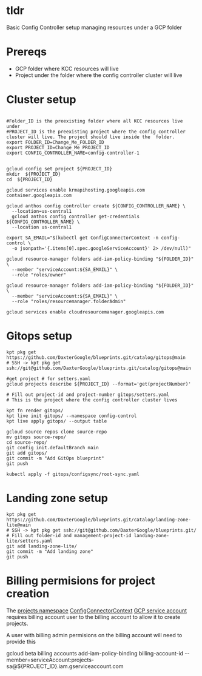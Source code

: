 # tldr
Basic Config Controller setup managing resources under a GCP folder 

# Prereqs

* GCP folder where KCC resources will live
* Project under the folder where the config controller cluster will live

# Cluster setup
```

#Folder_ID is the preexisting folder where all KCC resources live under
#PROJECT_ID is the preexisting project where the config controller cluster will live. The project should live inside the  folder.
export FOLDER_ID=Change_Me_FOLDER_ID
export PROJECT_ID=Change_Me_PROJECT_ID
export CONFIG_CONTROLLER_NAME=config-controller-1


gcloud config set project ${PROJECT_ID}
mkdir  ${PROJECT_ID}
cd  ${PROJECT_ID}

gcloud services enable krmapihosting.googleapis.com container.googleapis.com

gcloud anthos config controller create ${CONFIG_CONTROLLER_NAME} \
  --location=us-central1
  gcloud anthos config controller get-credentials ${CONFIG_CONTROLLER_NAME} \
  --location us-central1

export SA_EMAIL="$(kubectl get ConfigConnectorContext -n config-control \
  -o jsonpath='{.items[0].spec.googleServiceAccount}' 2> /dev/null)"

gcloud resource-manager folders add-iam-policy-binding "${FOLDER_ID}" \
  --member "serviceAccount:${SA_EMAIL}" \
  --role "roles/owner"

gcloud resource-manager folders add-iam-policy-binding "${FOLDER_ID}" \
  --member "serviceAccount:${SA_EMAIL}" \
  --role "roles/resourcemanager.folderAdmin"

gcloud services enable cloudresourcemanager.googleapis.com
```
# Gitops setup 

```
kpt pkg get https://github.com/DaxterGoogle/blueprints.git/catalog/gitops@main
# SSH -> kpt pkg get ssh://git@github.com/DaxterGoogle/blueprints.git/catalog/gitops@main

#get project # for setters.yaml
gcloud projects describe ${PROJECT_ID} --format='get(projectNumber)'

# Fill out project-id and project-number gitops/setters.yaml
# This is the project where the config controller cluster lives

kpt fn render gitops/
kpt live init gitops/ --namespace config-control
kpt live apply gitops/ --output table

gcloud source repos clone source-repo
mv gitops source-repo/
cd source-repo/
git config init.defaultBranch main
git add gitops/
git commit -m "Add GitOps blueprint"
git push

kubectl apply -f gitops/configsync/root-sync.yaml
```

# Landing zone setup

```
kpt pkg get https://github.com/DaxterGoogle/blueprints.git/catalog/landing-zone-lite@main
# SSH -> kpt pkg get ssh://git@github.com/DaxterGoogle/blueprints.git/
# Fill out folder-id and management-project-id landing-zone-lite/setters.yaml
git add landing-zone-lite/
git commit -m "Add landing zone"
git push

```
# Billing permisions for project creation 
The [projects namespace](https://github.com/DaxterGoogle/blueprints/blob/main/catalog/landing-zone-lite/namespaces/projects.yaml#L132)  [ConfigConnectorContext](https://github.com/DaxterGoogle/blueprints/blob/main/catalog/landing-zone-lite/namespaces/projects.yaml#L138) [GCP service account](https://github.com/DaxterGoogle/blueprints/blob/main/catalog/landing-zone-lite/namespaces/projects.yaml#L15) requires billing account user to the billing account to allow it to create projects.

A user with billing admin permisions on the  billing account will need to provide this 

gcloud beta billing accounts add-iam-policy-binding billing-account-id --member=serviceAccount:projects-sa@${PROJECT_ID}.iam.gserviceaccount.com